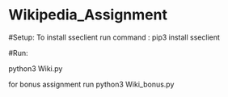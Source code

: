 # Wikipedia_Assignment

#Setup:
To install sseclient run command : pip3 install sseclient

#Run:

python3 Wiki.py

for bonus assignment run
python3 Wiki_bonus.py
